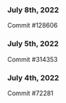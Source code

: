 ### July 8th, 2022

Commit #128606

### July 5th, 2022

Commit #314353


### July 4th, 2022

Commit #72281
